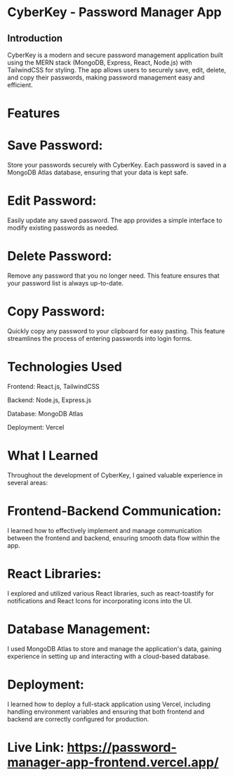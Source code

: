 # CyberKey - Password Manager App

<h2>Introduction</h2>
CyberKey is a modern and secure password management application built using the MERN stack (MongoDB, Express, React, Node.js) with TailwindCSS for styling. The app allows users to securely save, edit, delete, and copy their passwords, making password management easy and efficient.

# Features
# Save Password: 
Store your passwords securely with CyberKey. Each password is saved in a MongoDB Atlas database, ensuring that your data is kept safe.

# Edit Password: 
Easily update any saved password. The app provides a simple interface to modify existing passwords as needed.

# Delete Password: 
Remove any password that you no longer need. This feature ensures that your password list is always up-to-date.

# Copy Password: 
Quickly copy any password to your clipboard for easy pasting. This feature streamlines the process of entering passwords into login forms.

# Technologies Used
Frontend: React.js, TailwindCSS

Backend: Node.js, Express.js

Database: MongoDB Atlas

Deployment: Vercel

# What I Learned
Throughout the development of CyberKey, I gained valuable experience in several areas:

# Frontend-Backend Communication: 
I learned how to effectively implement and manage communication between the frontend and backend, ensuring smooth data flow within the app.

# React Libraries: 
I explored and utilized various React libraries, such as react-toastify for notifications and React Icons for incorporating icons into the UI.

# Database Management: 
I used MongoDB Atlas to store and manage the application's data, gaining experience in setting up and interacting with a cloud-based database.

# Deployment: 
I learned how to deploy a full-stack application using Vercel, including handling environment variables and ensuring that both frontend and backend are correctly configured for production.

# Live Link: https://password-manager-app-frontend.vercel.app/
